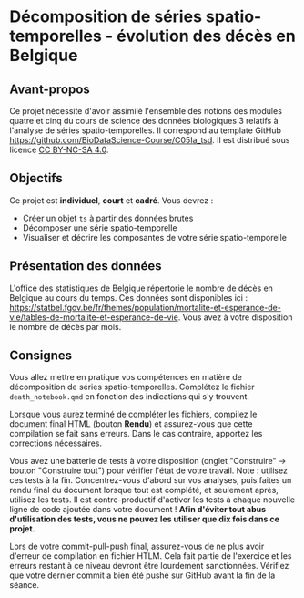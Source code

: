 # Décomposition de séries spatio-temporelles - évolution des décès en Belgique

## Avant-propos

Ce projet nécessite d'avoir assimilé l'ensemble des notions des modules quatre et cinq du cours de science des données biologiques 3 relatifs à l'analyse de séries spatio-temporelles. Il correspond au template GitHub <https://github.com/BioDataScience-Course/C05Ia_tsd>. Il est distribué sous licence [CC BY-NC-SA 4.0](https://creativecommons.org/licenses/by-nc-sa/4.0/).

## Objectifs

Ce projet est **individuel**, **court** et **cadré**. Vous devrez :

-   Créer un objet `ts` à partir des données brutes
-   Décomposer une série spatio-temporelle
-   Visualiser et décrire les composantes de votre série spatio-temporelle

## Présentation des données

L'office des statistiques de Belgique répertorie le nombre de décès en Belgique au cours du temps. Ces données sont disponibles ici : <https://statbel.fgov.be/fr/themes/population/mortalite-et-esperance-de-vie/tables-de-mortalite-et-esperance-de-vie>. Vous avez à votre disposition le nombre de décès par mois.

## Consignes

Vous allez mettre en pratique vos compétences en matière de décomposition de séries spatio-temporelles. Complétez le fichier `death_notebook.qmd` en fonction des indications qui s'y trouvent.

Lorsque vous aurez terminé de compléter les fichiers, compilez le document final HTML (bouton **Rendu**) et assurez-vous que cette compilation se fait sans erreurs. Dans le cas contraire, apportez les corrections nécessaires.

Vous avez une batterie de tests à votre disposition (onglet "Construire" -\> bouton "Construire tout") pour vérifier l'état de votre travail. Note : utilisez ces tests à la fin. Concentrez-vous d'abord sur vos analyses, puis faites un rendu final du document lorsque tout est complété, et seulement après, utilisez les tests. Il est contre-productif d'activer les tests à chaque nouvelle ligne de code ajoutée dans votre document ! **Afin d'éviter tout abus d'utilisation des tests, vous ne pouvez les utiliser que dix fois dans ce projet.**

Lors de votre commit-pull-push final, assurez-vous de ne plus avoir d'erreur de compilation en fichier HTLM. Cela fait partie de l'exercice et les erreurs restant à ce niveau devront être lourdement sanctionnées. Vérifiez que votre dernier commit a bien été pushé sur GitHub avant la fin de la séance.
